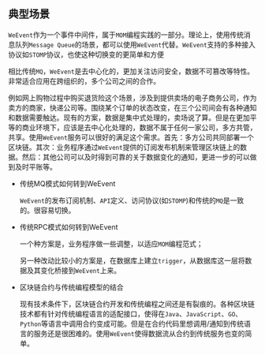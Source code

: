 ## 典型场景
`WeEvent`作为一个事件中间件，属于`MOM`编程实践的一部分。理论上，使用传统消息队列`Message Queue`的场景，都可以使用`WeEvent`代替。`WeEvent`支持的多种接入协议如`STOMP`协议，也使这种切换变的更简单和方便

相比传统`MQ`，`WeEvent`是去中心化的，更加关注访问安全，数据不可篡改等特性。非常适合应用在跨组织的，多个公司之间的合作。

例如网上购物过程中购买退货险这个场景，涉及到提供卖场的电子商务公司，作为卖方的商家，快递公司等。围绕某个订单的状态改变，在三个公司间会有各种通知和数据需要触达。现有的方案，数据是集中式处理的，卖场说了算。但是在更加平等的商业环境下，应该是去中心化处理的，数据不属于任何一家公司，多方共管，共享。使用`WeEvent`服务可以很好的满足这个需求。首先：多方公司共同部署一个区块链。其次：业务程序通过`WeEvent`提供的订阅发布机制来管理区块链上的数据。然后：其他公司可以及时得到可靠的关于数据变化的通知，更进一步的可以做到及时平账等。

- 传统MQ模式如何转到WeEvent

  `WeEvent`的发布订阅机制、`API`定义、访问协议(如`STOMP`)和传统的`MQ`是一致的。很容易切换。  

- 传统RPC模式如何转到WeEvent

  一个种方案是，业务程序做一些调整，以适应`MOM`编程范式；

  另一种改动比较小的方案是，在数据库上建立`trigger`，从数据库这一层将数据及其变化桥接到`WeEvent`上来。  

- 区块链合约与传统编程模型的结合

  现有技术条件下，区块链合约开发和传统编程之间还是有裂痕的。各种区块链技术都有针对传统编程语言的适配接口，使得在`Java`、`JavaScript`、`GO`、`Python`等语言中调用合约变成可能。但是在合约代码里想调用/通知到传统语言的服务还是很困难的。使用`WeEvent`使得数据流从合约到传统服务也变的简单。  

